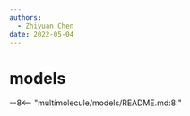 ```yaml
---
authors:
  - Zhiyuan Chen
date: 2022-05-04
---
```


# models

--8<-- "multimolecule/models/README.md:8:"
